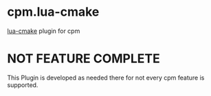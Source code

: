 # cpm.lua-cmake
[lua-cmake](https://github.com/derFreemaker/lua-cmake) plugin for cpm

# NOT FEATURE COMPLETE
This Plugin is developed as needed there for not every cpm feature is supported.
